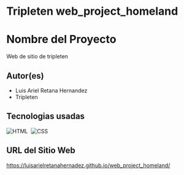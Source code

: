 # Tripleten web_project_homeland

# Nombre del Proyecto

Web de sitio de tripleten

## Autor(es)

- Luis Ariel Retana Hernandez
- Tripleten

## Tecnologias usadas

![HTML](https://img.shields.io/badge/-HTML-05122A?style=flat&logo=HTML)&nbsp;
![CSS](https://img.shields.io/badge/-CSS-05122A?style=flat&logo=css)&nbsp;

## URL del Sitio Web

https://luisarielretanahernadez.github.io/web_project_homeland/
